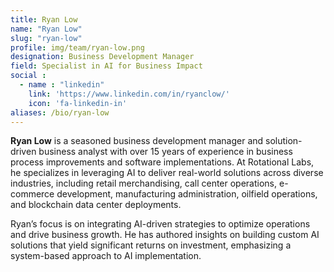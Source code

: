 ```yaml
---
title: Ryan Low
name: "Ryan Low"
slug: "ryan-low"
profile: img/team/ryan-low.png
designation: Business Development Manager
field: Specialist in AI for Business Impact
social :
  - name : "linkedin"
    link: 'https://www.linkedin.com/in/ryanclow/'
    icon: 'fa-linkedin-in'
aliases: /bio/ryan-low
---
```

**Ryan Low** is a seasoned business development manager and solution-driven business analyst with over 15 years of experience in business process improvements and software implementations. At Rotational Labs, he specializes in leveraging AI to deliver real-world solutions across diverse industries, including retail merchandising, call center operations, e-commerce development, manufacturing administration, oilfield operations, and blockchain data center deployments. 

Ryan’s focus is on integrating AI-driven strategies to optimize operations and drive business growth. He has authored insights on building custom AI solutions that yield significant returns on investment, emphasizing a system-based approach to AI implementation.  
